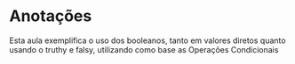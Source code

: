 # Anotações

Esta aula exemplifica o uso dos booleanos, tanto em valores diretos quanto usando o truthy e falsy, utilizando como base as Operações Condicionais
